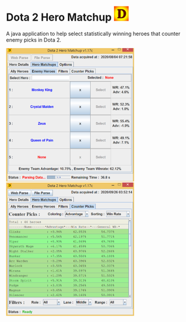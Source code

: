 # Dota 2 Hero Matchup <img src="src/images/logo3.jpg" width="40"> 
A java application to help select statistically winning heroes that counter enemy picks in Dota 2.

<img src="images/img_01.png" width="350"> <img src="images/img_02.png" width="350">
